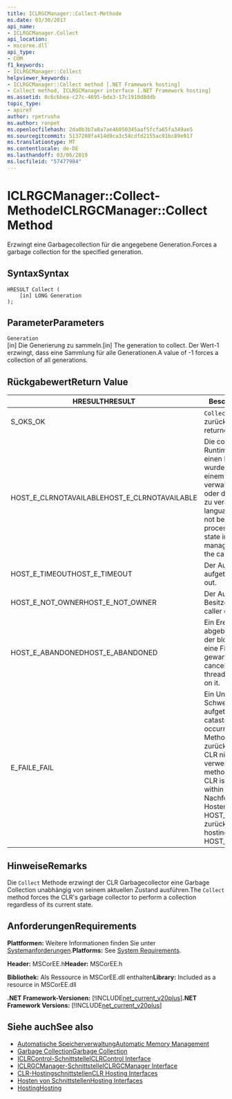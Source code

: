 ```yaml
---
title: ICLRGCManager::Collect-Methode
ms.date: 03/30/2017
api_name:
- ICLRGCManager.Collect
api_location:
- mscoree.dll
api_type:
- COM
f1_keywords:
- ICLRGCManager::Collect
helpviewer_keywords:
- ICLRGCManager::Collect method [.NET Framework hosting]
- Collect method, ICLRGCManager interface [.NET Framework hosting]
ms.assetid: 0c6cbbea-c27c-4695-bda3-17c1910d8ddb
topic_type:
- apiref
author: rpetrusha
ms.author: ronpet
ms.openlocfilehash: 2da0b3b7a8a7ae46050345aaf5fcfa65fa349ae5
ms.sourcegitcommit: 5137208fa414d9ca3c58cdfd2155ac81bc89e917
ms.translationtype: MT
ms.contentlocale: de-DE
ms.lasthandoff: 03/06/2019
ms.locfileid: "57477984"
---
```

# <a name="iclrgcmanagercollect-method"></a><span data-ttu-id="bc4f1-102">ICLRGCManager::Collect-Methode</span><span class="sxs-lookup"><span data-stu-id="bc4f1-102">ICLRGCManager::Collect Method</span></span>
<span data-ttu-id="bc4f1-103">Erzwingt eine Garbagecollection für die angegebene Generation.</span><span class="sxs-lookup"><span data-stu-id="bc4f1-103">Forces a garbage collection for the specified generation.</span></span>  
  
## <a name="syntax"></a><span data-ttu-id="bc4f1-104">Syntax</span><span class="sxs-lookup"><span data-stu-id="bc4f1-104">Syntax</span></span>  
  
```  
HRESULT Collect (  
    [in] LONG Generation  
);  
```  
  
## <a name="parameters"></a><span data-ttu-id="bc4f1-105">Parameter</span><span class="sxs-lookup"><span data-stu-id="bc4f1-105">Parameters</span></span>  
 `Generation`  
 <span data-ttu-id="bc4f1-106">[in] Die Generierung zu sammeln.</span><span class="sxs-lookup"><span data-stu-id="bc4f1-106">[in] The generation to collect.</span></span> <span data-ttu-id="bc4f1-107">Der Wert-1 erzwingt, dass eine Sammlung für alle Generationen.</span><span class="sxs-lookup"><span data-stu-id="bc4f1-107">A value of -1 forces a collection of all generations.</span></span>  
  
## <a name="return-value"></a><span data-ttu-id="bc4f1-108">Rückgabewert</span><span class="sxs-lookup"><span data-stu-id="bc4f1-108">Return Value</span></span>  
  
|<span data-ttu-id="bc4f1-109">HRESULT</span><span class="sxs-lookup"><span data-stu-id="bc4f1-109">HRESULT</span></span>|<span data-ttu-id="bc4f1-110">Beschreibung</span><span class="sxs-lookup"><span data-stu-id="bc4f1-110">Description</span></span>|  
|-------------|-----------------|  
|<span data-ttu-id="bc4f1-111">S_OK</span><span class="sxs-lookup"><span data-stu-id="bc4f1-111">S_OK</span></span>|<span data-ttu-id="bc4f1-112">`Collect` wurde erfolgreich zurückgegeben.</span><span class="sxs-lookup"><span data-stu-id="bc4f1-112">`Collect` returned successfully.</span></span>|  
|<span data-ttu-id="bc4f1-113">HOST_E_CLRNOTAVAILABLE</span><span class="sxs-lookup"><span data-stu-id="bc4f1-113">HOST_E_CLRNOTAVAILABLE</span></span>|<span data-ttu-id="bc4f1-114">Die common Language Runtime (CLR) wurde nicht in einen Prozess geladen wurde, oder die CLR ist in einem Zustand, in dem nicht verwalteten Code ausführen oder den Aufruf erfolgreich zu verarbeiten.</span><span class="sxs-lookup"><span data-stu-id="bc4f1-114">The common language runtime (CLR) has not been loaded into a process, or the CLR is in a state in which it cannot run managed code or process the call successfully.</span></span>|  
|<span data-ttu-id="bc4f1-115">HOST_E_TIMEOUT</span><span class="sxs-lookup"><span data-stu-id="bc4f1-115">HOST_E_TIMEOUT</span></span>|<span data-ttu-id="bc4f1-116">Der Aufruf ist ein Timeout aufgetreten.</span><span class="sxs-lookup"><span data-stu-id="bc4f1-116">The call timed out.</span></span>|  
|<span data-ttu-id="bc4f1-117">HOST_E_NOT_OWNER</span><span class="sxs-lookup"><span data-stu-id="bc4f1-117">HOST_E_NOT_OWNER</span></span>|<span data-ttu-id="bc4f1-118">Der Aufrufer ist nicht Besitzer der Sperre.</span><span class="sxs-lookup"><span data-stu-id="bc4f1-118">The caller does not own the lock.</span></span>|  
|<span data-ttu-id="bc4f1-119">HOST_E_ABANDONED</span><span class="sxs-lookup"><span data-stu-id="bc4f1-119">HOST_E_ABANDONED</span></span>|<span data-ttu-id="bc4f1-120">Ein Ereignis wurde abgebrochen, während sich der blockierte Thread oder eine Fiber darauf gewartet.</span><span class="sxs-lookup"><span data-stu-id="bc4f1-120">An event was canceled while a blocked thread or fiber was waiting on it.</span></span>|  
|<span data-ttu-id="bc4f1-121">E_FAIL</span><span class="sxs-lookup"><span data-stu-id="bc4f1-121">E_FAIL</span></span>|<span data-ttu-id="bc4f1-122">Ein Unbekannter Schwerwiegender Fehler ist aufgetreten.</span><span class="sxs-lookup"><span data-stu-id="bc4f1-122">An unknown catastrophic failure occurred.</span></span> <span data-ttu-id="bc4f1-123">Wenn eine Methode E_FAIL zurückgegeben hat, ist die CLR nicht mehr im Prozess verwendet werden.</span><span class="sxs-lookup"><span data-stu-id="bc4f1-123">After a method returns E_FAIL, the CLR is no longer usable within the process.</span></span> <span data-ttu-id="bc4f1-124">Nachfolgende Aufrufe zum Hosten der Methoden HOST_E_CLRNOTAVAILABLE zurück.</span><span class="sxs-lookup"><span data-stu-id="bc4f1-124">Subsequent calls to hosting methods return HOST_E_CLRNOTAVAILABLE.</span></span>|  
  
## <a name="remarks"></a><span data-ttu-id="bc4f1-125">Hinweise</span><span class="sxs-lookup"><span data-stu-id="bc4f1-125">Remarks</span></span>  
 <span data-ttu-id="bc4f1-126">Die `Collect` Methode erzwingt der CLR Garbagecollector eine Garbage Collection unabhängig von seinem aktuellen Zustand ausführen.</span><span class="sxs-lookup"><span data-stu-id="bc4f1-126">The `Collect` method forces the CLR's garbage collector to perform a collection regardless of its current state.</span></span>  
  
## <a name="requirements"></a><span data-ttu-id="bc4f1-127">Anforderungen</span><span class="sxs-lookup"><span data-stu-id="bc4f1-127">Requirements</span></span>  
 <span data-ttu-id="bc4f1-128">**Plattformen:** Weitere Informationen finden Sie unter [Systemanforderungen](../../../../docs/framework/get-started/system-requirements.md).</span><span class="sxs-lookup"><span data-stu-id="bc4f1-128">**Platforms:** See [System Requirements](../../../../docs/framework/get-started/system-requirements.md).</span></span>  
  
 <span data-ttu-id="bc4f1-129">**Header:** MSCorEE.h</span><span class="sxs-lookup"><span data-stu-id="bc4f1-129">**Header:** MSCorEE.h</span></span>  
  
 <span data-ttu-id="bc4f1-130">**Bibliothek:** Als Ressource in MSCorEE.dll enthalten</span><span class="sxs-lookup"><span data-stu-id="bc4f1-130">**Library:** Included as a resource in MSCorEE.dll</span></span>  
  
 <span data-ttu-id="bc4f1-131">**.NET Framework-Versionen:** [!INCLUDE[net_current_v20plus](../../../../includes/net-current-v20plus-md.md)]</span><span class="sxs-lookup"><span data-stu-id="bc4f1-131">**.NET Framework Versions:** [!INCLUDE[net_current_v20plus](../../../../includes/net-current-v20plus-md.md)]</span></span>  
  
## <a name="see-also"></a><span data-ttu-id="bc4f1-132">Siehe auch</span><span class="sxs-lookup"><span data-stu-id="bc4f1-132">See also</span></span>
- [<span data-ttu-id="bc4f1-133">Automatische Speicherverwaltung</span><span class="sxs-lookup"><span data-stu-id="bc4f1-133">Automatic Memory Management</span></span>](../../../../docs/standard/automatic-memory-management.md)
- [<span data-ttu-id="bc4f1-134">Garbage Collection</span><span class="sxs-lookup"><span data-stu-id="bc4f1-134">Garbage Collection</span></span>](../../../../docs/standard/garbage-collection/index.md)
- [<span data-ttu-id="bc4f1-135">ICLRControl-Schnittstelle</span><span class="sxs-lookup"><span data-stu-id="bc4f1-135">ICLRControl Interface</span></span>](../../../../docs/framework/unmanaged-api/hosting/iclrcontrol-interface.md)
- [<span data-ttu-id="bc4f1-136">ICLRGCManager-Schnittstelle</span><span class="sxs-lookup"><span data-stu-id="bc4f1-136">ICLRGCManager Interface</span></span>](../../../../docs/framework/unmanaged-api/hosting/iclrgcmanager-interface.md)
- [<span data-ttu-id="bc4f1-137">CLR-Hostingschnittstellen</span><span class="sxs-lookup"><span data-stu-id="bc4f1-137">CLR Hosting Interfaces</span></span>](../../../../docs/framework/unmanaged-api/hosting/clr-hosting-interfaces.md)
- [<span data-ttu-id="bc4f1-138">Hosten von Schnittstellen</span><span class="sxs-lookup"><span data-stu-id="bc4f1-138">Hosting Interfaces</span></span>](../../../../docs/framework/unmanaged-api/hosting/hosting-interfaces.md)
- [<span data-ttu-id="bc4f1-139">Hosting</span><span class="sxs-lookup"><span data-stu-id="bc4f1-139">Hosting</span></span>](../../../../docs/framework/unmanaged-api/hosting/index.md)
